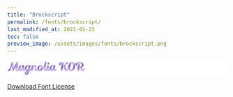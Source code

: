 ```yaml
---
title: "Brockscript"
permalink: /fonts/brockscript/
last_modified_at: 2022-01-23
toc: false
preview_image: /assets/images/fonts/brockscript.png
---
```

![Brockscript](/assets/images/fonts/magnolia_script.png)

[Download Font License](https://github.com/inkstitch/inkstitch/tree/main/fonts/Brockscript/LICENSE)
